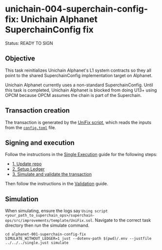 # unichain-004-superchain-config-fix: Unichain Alphanet SuperchainConfig fix

Status: READY TO SIGN

## Objective

This task reinitializes Unichain Alphanet's L1 system contracts so they all point to the shared SuperchainConfig implementation target on Alphanet.

Unichain Alphanet currently uses a non-standard SuperchainConfig. Until this task is completed, Unichain Alphanet is blocked from doing U13+ using OPCM because OPCM assumes the chain is part of the Superchain.

## Transaction creation

The transaction is generated by the [UniFix script](../../../template/UniFix.sol), which reads the inputs from the [`config.toml`](./config.toml) file.

## Signing and execution

Follow the instructions in the [Single Execution](../../../SINGLE.md) guide for the following steps:

- [1. Update repo](../../../SINGLE.md#1-update-repo)
- [2. Setup Ledger](../../../SINGLE.md#2-setup-ledger)
- [3. Simulate and validate the transaction](../../../SINGLE.md#3-simulate-and-validate-the-transaction)

Then follow the instructions in the [Validation](./VALIDATION.md) guide.

## Simulation

When simulating, ensure the logs say `Using script <your_path_to_superchain_ops>/superchain-ops/src/improvements/template/UniFix.sol`.
Navigate to the correct task directory then run the simulate command.
```
cd alphanet-001-superchain-config-fix
SIMULATE_WITHOUT_LEDGER=1 just --dotenv-path $(pwd)/.env --justfile ../../../single.just simulate
```
